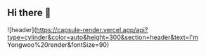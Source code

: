 ## Hi there 👋

![header](https://capsule-render.vercel.app/api?type=cylinder&color=auto&height=300&section=header&text=I'm Yongwoo%20render&fontSize=90)

<!--
**choiyongwoo/choiyongwoo** is a ✨ _special_ ✨ repository because its `README.md` (this file) appears on your GitHub profile.

Here are some ideas to get you started:

- 🔭 I’m currently working on ...
- 🌱 I’m currently learning ...
- 👯 I’m looking to collaborate on ...
- 🤔 I’m looking for help with ...
- 💬 Ask me about ...
- 📫 How to reach me: ...
- 😄 Pronouns: ...
- ⚡ Fun fact: ...
-->

